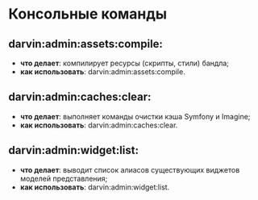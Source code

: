 Консольные команды
==================

## darvin:admin:assets:compile:

- **что делает**: компилирует ресурсы (скрипты, стили) бандла;
- **как использовать**: darvin:admin:assets:compile.

## darvin:admin:caches:clear:

- **что делает**: выполняет команды очистки кэша Symfony и Imagine;
- **как использовать**: darvin:admin:caches:clear.

## darvin:admin:widget:list:

- **что делает**: выводит список алиасов существующих виджетов моделей представления;
- **как использовать**: darvin:admin:widget:list.
